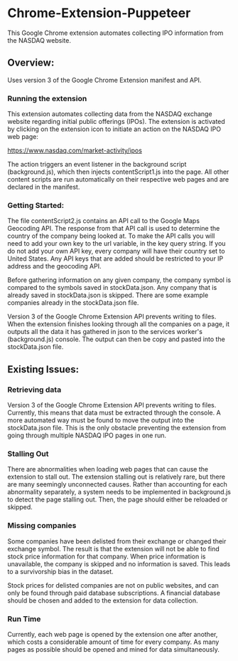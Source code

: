 # Chrome-Extension-Puppeteer

This Google Chrome extension automates collecting IPO information from the NASDAQ website.

## Overview:

Uses version 3 of the Google Chrome Extension manifest and API.

### Running the extension

This extension automates collecting data from the NASDAQ exchange website regarding initial public offerings (IPOs). The extension is activated by clicking on the extension icon to initiate an action on the NASDAQ IPO web page:

https://www.nasdaq.com/market-activity/ipos

The action triggers an event listener in the background script (background.js), which then injects contentScript1.js into the page. All other content scripts are run automatically on their respective web pages and are declared in the manifest.

### Getting Started:

The file contentScript2.js contains an API call to the Google Maps Geocoding API. The response from that API call is used to determine the country of the company being looked at. To make the API calls you will need to add your own key to the url variable, in the key query string. If you do not add your own API key, every company will have their country set to United States. Any API keys that are added should be restricted to your IP address and the geocoding API.

Before gathering information on any given company, the company symbol is compared to the symbols saved in stockData.json. Any company that is already saved in stockData.json is skipped. There are some example companies already in the stockData.json file.

Version 3 of the Google Chrome Extension API prevents writing to files. When the extension finishes looking through all the companies on a page, it outputs all the data it has gathered in json to the services worker's (background.js) console. The output can then be copy and pasted into the stockData.json file.

## Existing Issues:

### Retrieving data

Version 3 of the Google Chrome Extension API prevents writing to files. Currently, this means that data must be extracted through the console. A more automated way must be found to move the output into the stockData.json file. This is the only obstacle preventing the extension from going through multiple NASDAQ IPO pages in one run.

### Stalling Out

There are abnormalities when loading web pages that can cause the extension to stall out. The extension stalling out is relatively rare, but there are many seemingly unconnected causes. Rather than accounting for each abnormality separately, a system needs to be implemented in background.js to detect the page stalling out. Then, the page should either be reloaded or skipped.

### Missing companies

Some companies have been delisted from their exchange or changed their exchange symbol. The result is that the extension will not be able to find stock price information for that company. When price information is unavailable, the company is skipped and no information is saved. This leads to a survivorship bias in the dataset.

Stock prices for delisted companies are not on public websites, and can only be found through paid database subscriptions. A financial database should be chosen and added to the extension for data collection.

### Run Time

Currently, each web page is opened by the extension one after another, which costs a considerable amount of time for every company. As many pages as possible should be opened and mined for data simultaneously.
